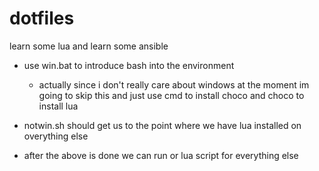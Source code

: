 # dotfiles

learn some lua and learn some ansible

- use win.bat to introduce bash into the environment
  - actually since i don't really care about windows at the moment im going to skip this and just use cmd to install choco and choco to install lua

- notwin.sh should get us to the point where we have lua installed on overything else
- after the above is done we can run or lua script for everything else



